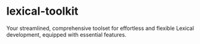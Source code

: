 # lexical-toolkit
Your streamlined, comprehensive toolset for effortless and flexible Lexical development, equipped with essential features.
